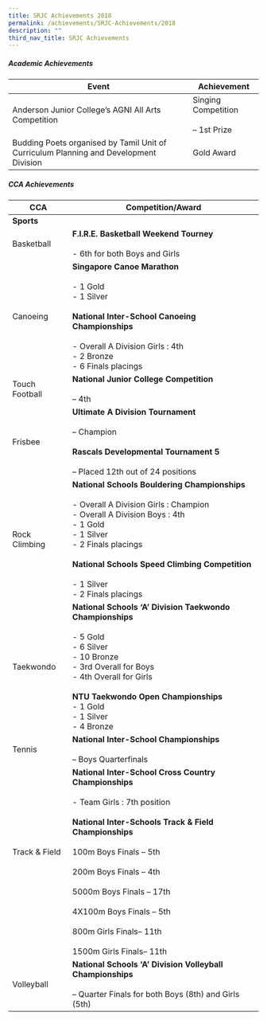 ```yaml
---
title: SRJC Achievements 2018
permalink: /achievements/SRJC-Achievements/2018
description: ""
third_nav_title: SRJC Achievements
---
```

##### **Academic Achievements**

| **Event** | **Achievement** |
|---|---|
| Anderson Junior College’s AGNI All Arts Competition | Singing Competition<br><br>– 1st Prize |
| Budding Poets organised by Tamil Unit of Curriculum Planning and Development Division | Gold Award |


##### **CCA Achievements**


| **CCA** | **Competition/Award** |
|---|---|
| **Sports** |  |
| Basketball | **F.I.R.E. Basketball Weekend Tourney**<br><br>- 6th for both Boys and Girls |
| Canoeing | **Singapore Canoe Marathon**<br><br>- 1 Gold<br>- 1 Silver<br><br>**National Inter-School Canoeing Championships**<br><br>-     Overall  A Division Girls : 4th<br>-     2 Bronze<br>-     6 Finals placings |
| Touch Football | **National Junior College Competition**<br><br>– 4th |
| Frisbee | **Ultimate A Division Tournament**  <br><br>–  Champion<br><br>**Rascals Developmental Tournament 5**<br><br>–  Placed 12th out of 24 positions |
| Rock Climbing | **National Schools Bouldering Championships**<br><br>- Overall A Division Girls : Champion<br>- Overall A Division Boys : 4th<br>- 1 Gold<br>- 1 Silver<br>- 2 Finals placings<br><br>**National Schools Speed Climbing Competition**<br><br>- 1 Silver<br>- 2 Finals placings |
| Taekwondo | **National Schools ‘A’ Division Taekwondo Championships**<br><br>-     5 Gold<br>-     6 Silver<br>-     10 Bronze<br>-     3rd Overall for Boys<br>-     4th  Overall for Girls<br><br>**NTU Taekwondo Open Championships**<br>-     1 Gold<br>-     1 Silver<br>-     4 Bronze |
| Tennis | **National Inter-School Championships**<br><br>– Boys Quarterfinals |
| Track & Field<br><br> <br>  | **National Inter-School Cross Country Championships**<br><br>- Team Girls : 7th position<br><br>**National Inter-Schools Track & Field Championships**<br><br>100m Boys Finals – 5th<br><br>200m Boys Finals – 4th<br><br>5000m Boys Finals – 17th<br><br>4X100m Boys Finals – 5th<br><br>800m Girls Finals– 11th<br><br>1500m Girls Finals– 11th |
| Volleyball | **National Schools ‘A’ Division Volleyball Championships**<br><br>– Quarter Finals for both Boys (8th) and Girls (5th) |